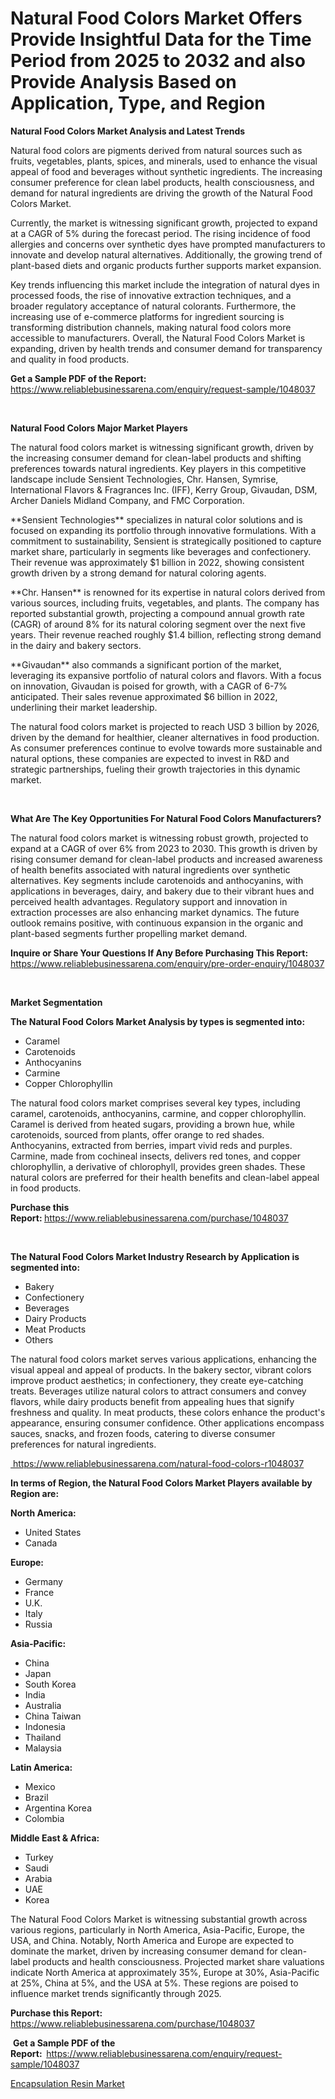 <p><h1>Natural Food Colors Market Offers Provide Insightful Data for the Time Period from 2025 to 2032 and also Provide Analysis Based on Application, Type, and Region</h1></p><p><strong>Natural Food Colors Market Analysis and Latest Trends</strong></p>
<p><p>Natural food colors are pigments derived from natural sources such as fruits, vegetables, plants, spices, and minerals, used to enhance the visual appeal of food and beverages without synthetic ingredients. The increasing consumer preference for clean label products, health consciousness, and demand for natural ingredients are driving the growth of the Natural Food Colors Market.</p><p>Currently, the market is witnessing significant growth, projected to expand at a CAGR of 5% during the forecast period. The rising incidence of food allergies and concerns over synthetic dyes have prompted manufacturers to innovate and develop natural alternatives. Additionally, the growing trend of plant-based diets and organic products further supports market expansion.</p><p>Key trends influencing this market include the integration of natural dyes in processed foods, the rise of innovative extraction techniques, and a broader regulatory acceptance of natural colorants. Furthermore, the increasing use of e-commerce platforms for ingredient sourcing is transforming distribution channels, making natural food colors more accessible to manufacturers. Overall, the Natural Food Colors Market is expanding, driven by health trends and consumer demand for transparency and quality in food products.</p></p>
<p><strong>Get a Sample PDF of the Report:&nbsp;</strong> <a href="https://www.reliablebusinessarena.com/enquiry/request-sample/1048037?utm_campaign=1892&utm_medium=2&utm_source=Github&utm_content=ia&utm_term=31032025&utm_id=natural-food-colors">https://www.reliablebusinessarena.com/enquiry/request-sample/1048037</a></p>
<p>&nbsp;</p>
<p><strong>Natural Food Colors Major Market Players</strong></p>
<p><p>The natural food colors market is witnessing significant growth, driven by the increasing consumer demand for clean-label products and shifting preferences towards natural ingredients. Key players in this competitive landscape include Sensient Technologies, Chr. Hansen, Symrise, International Flavors & Fragrances Inc. (IFF), Kerry Group, Givaudan, DSM, Archer Daniels Midland Company, and FMC Corporation.</p><p>**Sensient Technologies** specializes in natural color solutions and is focused on expanding its portfolio through innovative formulations. With a commitment to sustainability, Sensient is strategically positioned to capture market share, particularly in segments like beverages and confectionery. Their revenue was approximately $1 billion in 2022, showing consistent growth driven by a strong demand for natural coloring agents.</p><p>**Chr. Hansen** is renowned for its expertise in natural colors derived from various sources, including fruits, vegetables, and plants. The company has reported substantial growth, projecting a compound annual growth rate (CAGR) of around 8% for its natural coloring segment over the next five years. Their revenue reached roughly $1.4 billion, reflecting strong demand in the dairy and bakery sectors.</p><p>**Givaudan** also commands a significant portion of the market, leveraging its expansive portfolio of natural colors and flavors. With a focus on innovation, Givaudan is poised for growth, with a CAGR of 6-7% anticipated. Their sales revenue approximated $6 billion in 2022, underlining their market leadership.</p><p>The natural food colors market is projected to reach USD 3 billion by 2026, driven by the demand for healthier, cleaner alternatives in food production. As consumer preferences continue to evolve towards more sustainable and natural options, these companies are expected to invest in R&D and strategic partnerships, fueling their growth trajectories in this dynamic market.</p></p>
<p>&nbsp;</p>
<p><strong>What Are The Key Opportunities For Natural Food Colors Manufacturers?</strong></p>
<p><p>The natural food colors market is witnessing robust growth, projected to expand at a CAGR of over 6% from 2023 to 2030. This growth is driven by rising consumer demand for clean-label products and increased awareness of health benefits associated with natural ingredients over synthetic alternatives. Key segments include carotenoids and anthocyanins, with applications in beverages, dairy, and bakery due to their vibrant hues and perceived health advantages. Regulatory support and innovation in extraction processes are also enhancing market dynamics. The future outlook remains positive, with continuous expansion in the organic and plant-based segments further propelling market demand.</p></p>
<p><strong>Inquire or Share Your Questions If Any Before Purchasing This Report:</strong> <a href="https://www.reliablebusinessarena.com/enquiry/pre-order-enquiry/1048037?utm_campaign=1892&utm_medium=2&utm_source=Github&utm_content=ia&utm_term=31032025&utm_id=natural-food-colors">https://www.reliablebusinessarena.com/enquiry/pre-order-enquiry/1048037</a></p>
<p>&nbsp;</p>
<p><strong>Market Segmentation</strong></p>
<p><strong>The Natural Food Colors Market Analysis by types is segmented into:</strong></p>
<p><ul><li>Caramel</li><li>Carotenoids</li><li>Anthocyanins</li><li>Carmine</li><li>Copper Chlorophyllin</li></ul></p>
<p><p>The natural food colors market comprises several key types, including caramel, carotenoids, anthocyanins, carmine, and copper chlorophyllin. Caramel is derived from heated sugars, providing a brown hue, while carotenoids, sourced from plants, offer orange to red shades. Anthocyanins, extracted from berries, impart vivid reds and purples. Carmine, made from cochineal insects, delivers red tones, and copper chlorophyllin, a derivative of chlorophyll, provides green shades. These natural colors are preferred for their health benefits and clean-label appeal in food products.</p></p>
<p><strong>Purchase this Report:&nbsp;</strong><a href="https://www.reliablebusinessarena.com/purchase/1048037?utm_campaign=1892&utm_medium=2&utm_source=Github&utm_content=ia&utm_term=31032025&utm_id=natural-food-colors">https://www.reliablebusinessarena.com/purchase/1048037</a></p>
<p>&nbsp;</p>
<p><strong>The Natural Food Colors Market Industry Research by Application is segmented into:</strong></p>
<p><ul><li>Bakery</li><li>Confectionery</li><li>Beverages</li><li>Dairy Products</li><li>Meat Products</li><li>Others</li></ul></p>
<p><p>The natural food colors market serves various applications, enhancing the visual appeal and appeal of products. In the bakery sector, vibrant colors improve product aesthetics; in confectionery, they create eye-catching treats. Beverages utilize natural colors to attract consumers and convey flavors, while dairy products benefit from appealing hues that signify freshness and quality. In meat products, these colors enhance the product's appearance, ensuring consumer confidence. Other applications encompass sauces, snacks, and frozen foods, catering to diverse consumer preferences for natural ingredients.</p></p>
<p><a href="https://www.reliablebusinessarena.com/natural-food-colors-r1048037?utm_campaign=1892&utm_medium=2&utm_source=Github&utm_content=ia&utm_term=31032025&utm_id=natural-food-colors">&nbsp;https://www.reliablebusinessarena.com/natural-food-colors-r1048037</a></p>
<p><strong>In terms of Region, the Natural Food Colors Market Players available by Region are:</strong></p>
<p>
    <p> <strong> North America: </strong>
        <ul>
            <li>United States</li>
            <li>Canada</li>
        </ul>
        </p> 
    <p> <strong> Europe: </strong>
        <ul>
            <li>Germany</li>
            <li>France</li>
            <li>U.K.</li>
            <li>Italy</li>
            <li>Russia</li>
        </ul>
        </p> 
    <p> <strong> Asia-Pacific: </strong>
        <ul>
            <li>China</li>
            <li>Japan</li>
            <li>South Korea</li>
            <li>India</li>
            <li>Australia</li>
            <li>China Taiwan</li>
            <li>Indonesia</li>
            <li>Thailand</li>
            <li>Malaysia</li>
        </ul>
        </p> 
    <p> <strong> Latin America: </strong>
        <ul>
            <li>Mexico</li>
            <li>Brazil</li>
            <li>Argentina Korea</li>
            <li>Colombia</li>
        </ul>
        </p> 
    <p> <strong> Middle East & Africa: </strong>
        <ul>
            <li>Turkey</li>
            <li>Saudi</li>
            <li>Arabia</li>
            <li>UAE</li>
            <li>Korea</li>
        </ul>
    </p>
    </p>
<p><p>The Natural Food Colors Market is witnessing substantial growth across various regions, particularly in North America, Asia-Pacific, Europe, the USA, and China. Notably, North America and Europe are expected to dominate the market, driven by increasing consumer demand for clean-label products and health consciousness. Projected market share valuations indicate North America at approximately 35%, Europe at 30%, Asia-Pacific at 25%, China at 5%, and the USA at 5%. These regions are poised to influence market trends significantly through 2025.</p></p>
<p><strong>Purchase this Report: </strong><a href="https://www.reliablebusinessarena.com/purchase/1048037?utm_campaign=1892&utm_medium=2&utm_source=Github&utm_content=ia&utm_term=31032025&utm_id=natural-food-colors">https://www.reliablebusinessarena.com/purchase/1048037</a></p>
<p>&nbsp;<strong>Get a Sample PDF of the Report:&nbsp;&nbsp;</strong><a href="https://www.reliablebusinessarena.com/enquiry/request-sample/1048037?utm_campaign=1892&utm_medium=2&utm_source=Github&utm_content=ia&utm_term=31032025&utm_id=natural-food-colors">https://www.reliablebusinessarena.com/enquiry/request-sample/1048037</a></p>
<p><strong></strong></p>
<p><p><a href="https://github.com/provorikovar/Market-Research-Report-List-7/blob/main/encapsulation-resin-market.md?utm_campaign=1892&utm_medium=2&utm_source=Github&utm_content=ia&utm_term=31032025&utm_id=natural-food-colors">Encapsulation Resin Market</a></p></p>
